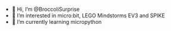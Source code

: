 - 👋 Hi, I’m @BroccoliSurprise
- 👀 I’m interested in micro:bit, LEGO Mindstorms EV3 and SPIKE
- 🌱 I’m currently learning micropython

<!---
BroccoliSurprise/BroccoliSurprise is a ✨ special ✨ repository because its `README.md` (this file) appears on your GitHub profile.
You can click the Preview link to take a look at your changes.
--->
